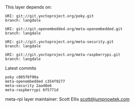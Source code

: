 This layer depends on:

    URI: git://git.yoctoproject.org/poky.git
    branch: langdale

    URI: git://git.openembedded.org/meta-openembedded.git
    branch: langdale

    URI: git://git.yoctoproject.org/meta-security.git
    branch: langdale

    URI: git://git.yoctoproject.org/meta-raspberrypi.git
    branch: langdale

Latest commits

    poky c805f0f90a
    meta-openembedded c354f9277
    meta-security 2aa48e6
    meta-raspberrypi 6f5771d

meta-rpi layer maintainer: Scott Ellis <scott@jumpnowtek.com>
